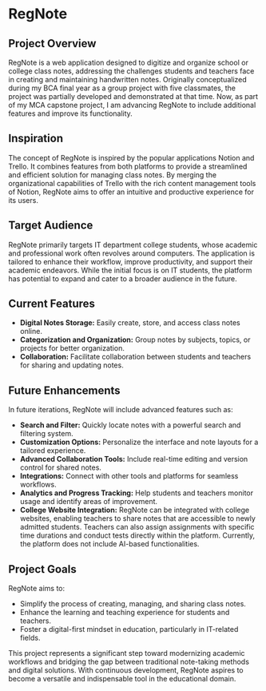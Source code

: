 # RegNote

## Project Overview
RegNote is a web application designed to digitize and organize school or college class notes, addressing the challenges students and teachers face in creating and maintaining handwritten notes. Originally conceptualized during my BCA final year as a group project with five classmates, the project was partially developed and demonstrated at that time. Now, as part of my MCA capstone project, I am advancing RegNote to include additional features and improve its functionality.

## Inspiration
The concept of RegNote is inspired by the popular applications Notion and Trello. It combines features from both platforms to provide a streamlined and efficient solution for managing class notes. By merging the organizational capabilities of Trello with the rich content management tools of Notion, RegNote aims to offer an intuitive and productive experience for its users.

## Target Audience
RegNote primarily targets IT department college students, whose academic and professional work often revolves around computers. The application is tailored to enhance their workflow, improve productivity, and support their academic endeavors. While the initial focus is on IT students, the platform has potential to expand and cater to a broader audience in the future.

## Current Features
- **Digital Notes Storage:** Easily create, store, and access class notes online.
- **Categorization and Organization:** Group notes by subjects, topics, or projects for better organization.
- **Collaboration:** Facilitate collaboration between students and teachers for sharing and updating notes.

## Future Enhancements
In future iterations, RegNote will include advanced features such as:
- **Search and Filter:** Quickly locate notes with a powerful search and filtering system.
- **Customization Options:** Personalize the interface and note layouts for a tailored experience.
- **Advanced Collaboration Tools:** Include real-time editing and version control for shared notes.
- **Integrations:** Connect with other tools and platforms for seamless workflows.
- **Analytics and Progress Tracking:** Help students and teachers monitor usage and identify areas of improvement.
- **College Website Integration:** RegNote can be integrated with college websites, enabling teachers to share notes that are accessible to newly admitted students. Teachers can also assign assignments with specific time durations and conduct tests directly within the platform. Currently, the platform does not include AI-based functionalities.

## Project Goals
RegNote aims to:
- Simplify the process of creating, managing, and sharing class notes.
- Enhance the learning and teaching experience for students and teachers.
- Foster a digital-first mindset in education, particularly in IT-related fields.

This project represents a significant step toward modernizing academic workflows and bridging the gap between traditional note-taking methods and digital solutions. With continuous development, RegNote aspires to become a versatile and indispensable tool in the educational domain.

